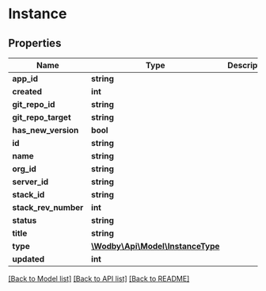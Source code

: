# Instance

## Properties
Name | Type | Description | Notes
------------ | ------------- | ------------- | -------------
**app_id** | **string** |  | 
**created** | **int** |  | 
**git_repo_id** | **string** |  | [optional] 
**git_repo_target** | **string** |  | [optional] 
**has_new_version** | **bool** |  | [optional] 
**id** | **string** |  | 
**name** | **string** |  | 
**org_id** | **string** |  | 
**server_id** | **string** |  | 
**stack_id** | **string** |  | 
**stack_rev_number** | **int** |  | 
**status** | **string** |  | 
**title** | **string** |  | 
**type** | [**\Wodby\Api\Model\InstanceType**](InstanceType.md) |  | [optional] 
**updated** | **int** |  | 

[[Back to Model list]](../README.md#documentation-for-models) [[Back to API list]](../README.md#documentation-for-api-endpoints) [[Back to README]](../README.md)


